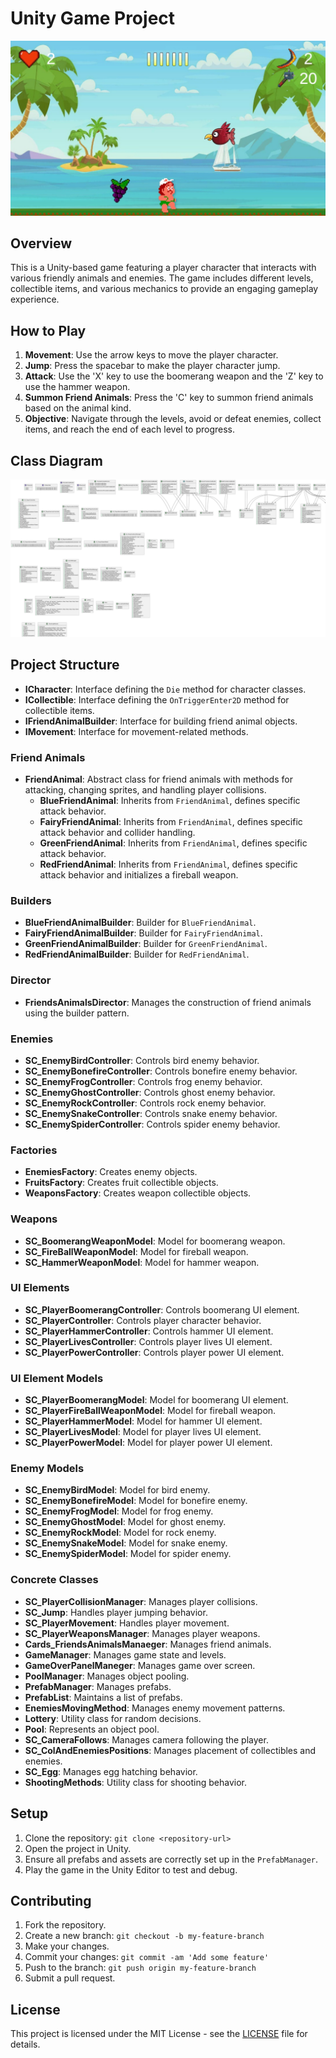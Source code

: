 # Unity Game Project
![Game Screenshot](Game_ScreenShot.JPG)
## Overview

This is a Unity-based game featuring a player character that interacts with various friendly animals and enemies. The game includes different levels, collectible items, and various mechanics to provide an engaging gameplay experience.

## How to Play

1. **Movement**: Use the arrow keys to move the player character.
2. **Jump**: Press the spacebar to make the player character jump.
3. **Attack**: Use the 'X' key to use the boomerang weapon and the 'Z' key to use the hammer weapon.
4. **Summon Friend Animals**: Press the 'C' key to summon friend animals based on the animal kind.
5. **Objective**: Navigate through the levels, avoid or defeat enemies, collect items, and reach the end of each level to progress.

## Class Diagram

![Class Diagram](UML.png)

## Project Structure

- **ICharacter**: Interface defining the `Die` method for character classes.
- **ICollectible**: Interface defining the `OnTriggerEnter2D` method for collectible items.
- **IFriendAnimalBuilder**: Interface for building friend animal objects.
- **IMovement**: Interface for movement-related methods.

### Friend Animals
- **FriendAnimal**: Abstract class for friend animals with methods for attacking, changing sprites, and handling player collisions.
  - **BlueFriendAnimal**: Inherits from `FriendAnimal`, defines specific attack behavior.
  - **FairyFriendAnimal**: Inherits from `FriendAnimal`, defines specific attack behavior and collider handling.
  - **GreenFriendAnimal**: Inherits from `FriendAnimal`, defines specific attack behavior.
  - **RedFriendAnimal**: Inherits from `FriendAnimal`, defines specific attack behavior and initializes a fireball weapon.

### Builders
- **BlueFriendAnimalBuilder**: Builder for `BlueFriendAnimal`.
- **FairyFriendAnimalBuilder**: Builder for `FairyFriendAnimal`.
- **GreenFriendAnimalBuilder**: Builder for `GreenFriendAnimal`.
- **RedFriendAnimalBuilder**: Builder for `RedFriendAnimal`.

### Director
- **FriendsAnimalsDirector**: Manages the construction of friend animals using the builder pattern.

### Enemies
- **SC_EnemyBirdController**: Controls bird enemy behavior.
- **SC_EnemyBonefireController**: Controls bonefire enemy behavior.
- **SC_EnemyFrogController**: Controls frog enemy behavior.
- **SC_EnemyGhostController**: Controls ghost enemy behavior.
- **SC_EnemyRockController**: Controls rock enemy behavior.
- **SC_EnemySnakeController**: Controls snake enemy behavior.
- **SC_EnemySpiderController**: Controls spider enemy behavior.

### Factories
- **EnemiesFactory**: Creates enemy objects.
- **FruitsFactory**: Creates fruit collectible objects.
- **WeaponsFactory**: Creates weapon collectible objects.

### Weapons
- **SC_BoomerangWeaponModel**: Model for boomerang weapon.
- **SC_FireBallWeaponModel**: Model for fireball weapon.
- **SC_HammerWeaponModel**: Model for hammer weapon.

### UI Elements
- **SC_PlayerBoomerangController**: Controls boomerang UI element.
- **SC_PlayerController**: Controls player character behavior.
- **SC_PlayerHammerController**: Controls hammer UI element.
- **SC_PlayerLivesController**: Controls player lives UI element.
- **SC_PlayerPowerController**: Controls player power UI element.

### UI Element Models
- **SC_PlayerBoomerangModel**: Model for boomerang UI element.
- **SC_PlayerFireBallWeaponModel**: Model for fireball weapon.
- **SC_PlayerHammerModel**: Model for hammer UI element.
- **SC_PlayerLivesModel**: Model for player lives UI element.
- **SC_PlayerPowerModel**: Model for player power UI element.

### Enemy Models
- **SC_EnemyBirdModel**: Model for bird enemy.
- **SC_EnemyBonefireModel**: Model for bonefire enemy.
- **SC_EnemyFrogModel**: Model for frog enemy.
- **SC_EnemyGhostModel**: Model for ghost enemy.
- **SC_EnemyRockModel**: Model for rock enemy.
- **SC_EnemySnakeModel**: Model for snake enemy.
- **SC_EnemySpiderModel**: Model for spider enemy.

### Concrete Classes
- **SC_PlayerCollisionManager**: Manages player collisions.
- **SC_Jump**: Handles player jumping behavior.
- **SC_PlayerMovement**: Handles player movement.
- **SC_PlayerWeaponsManager**: Manages player weapons.
- **Cards_FriendsAnimalsManaeger**: Manages friend animals.
- **GameManager**: Manages game state and levels.
- **GameOverPanelManeger**: Manages game over screen.
- **PoolManager**: Manages object pooling.
- **PrefabManager**: Manages prefabs.
- **PrefabList**: Maintains a list of prefabs.
- **EnemiesMovingMethod**: Manages enemy movement patterns.
- **Lottery**: Utility class for random decisions.
- **Pool**: Represents an object pool.
- **SC_CameraFollows**: Manages camera following the player.
- **SC_ColAndEnemiesPositions**: Manages placement of collectibles and enemies.
- **SC_Egg**: Manages egg hatching behavior.
- **ShootingMethods**: Utility class for shooting behavior.

## Setup

1. Clone the repository: `git clone <repository-url>`
2. Open the project in Unity.
3. Ensure all prefabs and assets are correctly set up in the `PrefabManager`.
4. Play the game in the Unity Editor to test and debug.

## Contributing

1. Fork the repository.
2. Create a new branch: `git checkout -b my-feature-branch`
3. Make your changes.
4. Commit your changes: `git commit -am 'Add some feature'`
5. Push to the branch: `git push origin my-feature-branch`
6. Submit a pull request.

## License

This project is licensed under the MIT License - see the [LICENSE](LICENSE) file for details.

